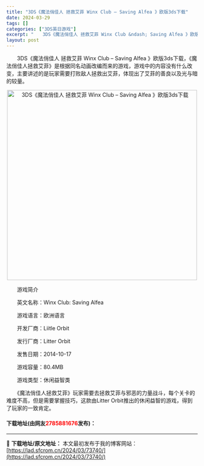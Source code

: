 ```yaml
---
title: "3DS《魔法俏佳人 拯救艾菲 Winx Club – Saving Alfea 》欧版3ds下载"
date: 2024-03-29
tags: []
categories: ["3DS英日游戏"]
excerpt: "　　3DS《魔法俏佳人 拯救艾菲 Winx Club &ndash; Saving Alfea 》欧版3ds下载，《魔法俏佳人拯救艾菲》是根据同名动画改编而来的游戏，游戏中的内容没有什么改变，主要讲述的是玩家需要打败敌人拯救出艾菲，体现出了艾菲的善良以及光与暗的较量。 　　游戏简介 　　英文名称：W&hellip;"
layout: post
---
```


 <p>　　3DS《魔法俏佳人 拯救艾菲 Winx Club &ndash; Saving Alfea 》欧版3ds下载，《魔法俏佳人拯救艾菲》是根据同名动画改编而来的游戏，游戏中的内容没有什么改变，主要讲述的是玩家需要打败敌人拯救出艾菲，体现出了艾菲的善良以及光与暗的较量。</p> <p align="center"><img align="" border="0" src="https://lad.sfcrom.cn/wp-content/uploads/2024/03/20240329_66062c693c456.jpg" width="500" alt="3DS《魔法俏佳人 拯救艾菲 Winx Club – Saving Alfea 》欧版3ds下载" /></p> <p>　　游戏简介</p> <p>　　英文名称：Winx Club: Saving Alfea</p> <p>　　游戏语言：欧洲语言</p> <p>　　开发厂商：Liitle Orbit</p> <p>　　发行厂商：Litter Orbit</p> <p>　　发售日期：2014-10-17</p> <p>　　游戏容量：80.4MB</p> <p>　　游戏类型：休闲益智类</p> <p>　　《魔法俏佳人拯救艾菲》玩家需要去拯救艾菲与邪恶的力量战斗，每个关卡的难度不高，但是需要掌握技巧，这款由Litter Orbit推出的休闲益智的游戏，得到了玩家的一致肯定。</p> <p><h4>下载地址(由网友<font color="red">2785881676</font>发布)：</h4></p> 

---
📖 **下载地址/原文地址：** 本文最初发布于我的博客网站：[https://lad.sfcrom.cn/2024/03/73740/](https://lad.sfcrom.cn/2024/03/73740/)
